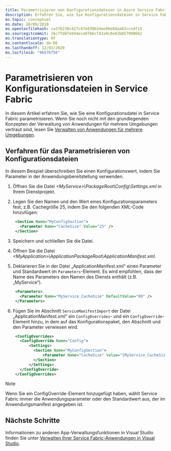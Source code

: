 ```yaml
---
title: Parametrisieren von Konfigurationsdateien in Azure Service Fabric
description: Erfahren Sie, wie Sie Konfigurationsdateien in Service Fabric parametrisieren. Dies ist ein nützliches Verfahren zum Verwalten mehrerer Umgebungen.
ms.topic: conceptual
ms.date: 10/09/2018
ms.openlocfilehash: ca376230c427c47e839b2dee96e8daa83ccedf15
ms.sourcegitcommit: 16c7fd8fe944ece07b6cf42a9c0e82b057900662
ms.translationtype: HT
ms.contentlocale: de-DE
ms.lasthandoff: 12/03/2020
ms.locfileid: "96576756"
---
```

# <a name="how-to-parameterize-configuration-files-in-service-fabric"></a>Parametrisieren von Konfigurationsdateien in Service Fabric

In diesem Artikel erfahren Sie, wie Sie eine Konfigurationsdatei in Service Fabric parametrisieren.  Wenn Sie noch nicht mit den grundlegenden Konzepten der Verwaltung von Anwendungen für mehrere Umgebungen vertraut sind, lesen Sie [Verwalten von Anwendungen für mehrere Umgebungen](service-fabric-manage-multiple-environment-app-configuration.md).

## <a name="procedure-for-parameterizing-configuration-files"></a>Verfahren für das Parametrisieren von Konfigurationsdateien

In diesem Beispiel überschreiben Sie einen Konfigurationswert, indem Sie Parameter in der Anwendungsbereitstellung verwenden.

1. Öffnen Sie die Datei *\<MyService>\PackageRoot\Config\Settings.xml* in Ihrem Dienstprojekt.
1. Legen Sie den Namen und den Wert eines Konfigurationsparameters fest, z.B. Cachegröße 25, indem Sie den folgenden XML-Code hinzufügen:

   ```xml
    <Section Name="MyConfigSection">
      <Parameter Name="CacheSize" Value="25" />
    </Section>
   ```

1. Speichern und schließen Sie die Datei.
1. Öffnen Sie die Datei *\<MyApplication>\ApplicationPackageRoot\ApplicationManifest.xml*.
1. Deklarieren Sie in der Datei „ApplicationManifest.xml“ einen Parameter und Standardwert im `Parameters`-Element.  Es wird empfohlen, dass der Name des Parameters den Namen des Diensts enthält (z.B. „MyService“).

   ```xml
    <Parameters>
      <Parameter Name="MyService_CacheSize" DefaultValue="80" />
    </Parameters>
   ```
1. Fügen Sie im Abschnitt `ServiceManifestImport` der Datei „ApplicationManifest.xml“ ein `ConfigOverrides`- und ein `ConfigOverride`-Element hinzu, in dem auf das Konfigurationspaket, den Abschnitt und den Parameter verwiesen wird.

   ```xml
    <ConfigOverrides>
      <ConfigOverride Name="Config">
          <Settings>
            <Section Name="MyConfigSection">
                <Parameter Name="CacheSize" Value="[MyService_CacheSize]" />
            </Section>
          </Settings>
      </ConfigOverride>
    </ConfigOverrides>
   ```

> [!NOTE]
> Wenn Sie ein ConfigOverride-Element hinzugefügt haben, wählt Service Fabric immer die Anwendungsparameter oder den Standardwert aus, der im Anwendungsmanifest angegeben ist.
>
>

## <a name="next-steps"></a>Nächste Schritte
Informationen zu anderen App-Verwaltungsfunktionen in Visual Studio finden Sie unter [Verwalten Ihrer Service Fabric-Anwendungen in Visual Studio](service-fabric-manage-application-in-visual-studio.md).
